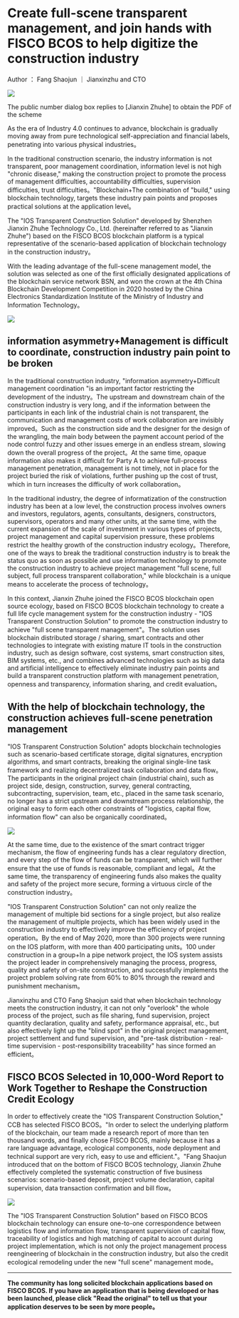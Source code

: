 # Create full-scene transparent management, and join hands with FISCO BCOS to help digitize the construction industry

Author ： Fang Shaojun ｜ Jianxinzhu and CTO

![](../../../images/articles/application_construction_industry_digitalization_jianxinzhuhe/IMG_5276.PNG)

The public number dialog box replies to [Jianxin Zhuhe] to obtain the PDF of the scheme

As the era of Industry 4.0 continues to advance, blockchain is gradually moving away from pure technological self-appreciation and financial labels, penetrating into various physical industries。

In the traditional construction scenario, the industry information is not transparent, poor management coordination, information level is not high "chronic disease," making the construction project to promote the process of management difficulties, accountability difficulties, supervision difficulties, trust difficulties。"Blockchain+The combination of "build," using blockchain technology, targets these industry pain points and proposes practical solutions at the application level。

The "IOS Transparent Construction Solution" developed by Shenzhen Jianxin Zhuhe Technology Co., Ltd. (hereinafter referred to as "Jianxin Zhuhe") based on the FISCO BCOS blockchain platform is a typical representative of the scenario-based application of blockchain technology in the construction industry。

With the leading advantage of the full-scene management model, the solution was selected as one of the first officially designated applications of the blockchain service network BSN, and won the crown at the 4th China Blockchain Development Competition in 2020 hosted by the China Electronics Standardization Institute of the Ministry of Industry and Information Technology。

![](../../../images/articles/application_construction_industry_digitalization_jianxinzhuhe/IMG_5277.JPG)

## information asymmetry+Management is difficult to coordinate, construction industry pain point to be broken

In the traditional construction industry, "information asymmetry+Difficult management coordination "is an important factor restricting the development of the industry。The upstream and downstream chain of the construction industry is very long, and if the information between the participants in each link of the industrial chain is not transparent, the communication and management costs of work collaboration are invisibly improved。Such as the construction side and the designer for the design of the wrangling, the main body between the payment account period of the node control fuzzy and other issues emerge in an endless stream, slowing down the overall progress of the project。At the same time, opaque information also makes it difficult for Party A to achieve full-process management penetration, management is not timely, not in place for the project buried the risk of violations, further pushing up the cost of trust, which in turn increases the difficulty of work collaboration。

In the traditional industry, the degree of informatization of the construction industry has been at a low level, the construction process involves owners and investors, regulators, agents, consultants, designers, constructors, supervisors, operators and many other units, at the same time, with the current expansion of the scale of investment in various types of projects, project management and capital supervision pressure, these problems restrict the healthy growth of the construction industry ecology。Therefore, one of the ways to break the traditional construction industry is to break the status quo as soon as possible and use information technology to promote the construction industry to achieve project management "full scene, full subject, full process transparent collaboration," while blockchain is a unique means to accelerate the process of technology。

In this context, Jianxin Zhuhe joined the FISCO BCOS blockchain open source ecology, based on FISCO BCOS blockchain technology to create a full life cycle management system for the construction industry - "IOS Transparent Construction Solution" to promote the construction industry to achieve "full scene transparent management"。The solution uses blockchain distributed storage / sharing, smart contracts and other technologies to integrate with existing mature IT tools in the construction industry, such as design software, cost systems, smart construction sites, BIM systems, etc., and combines advanced technologies such as big data and artificial intelligence to effectively eliminate industry pain points and build a transparent construction platform with management penetration, openness and transparency, information sharing, and credit evaluation。

## With the help of blockchain technology, the construction achieves full-scene penetration management

"IOS Transparent Construction Solution" adopts blockchain technologies such as scenario-based certificate storage, digital signatures, encryption algorithms, and smart contracts, breaking the original single-line task framework and realizing decentralized task collaboration and data flow。The participants in the original project chain (industrial chain), such as project side, design, construction, survey, general contracting, subcontracting, supervision, team, etc., placed in the same task scenario, no longer has a strict upstream and downstream process relationship, the original easy to form each other constraints of "logistics, capital flow, information flow" can also be organically coordinated。

![](../../../images/articles/application_construction_industry_digitalization_jianxinzhuhe/IMG_5278.PNG)

At the same time, due to the existence of the smart contract trigger mechanism, the flow of engineering funds has a clear regulatory direction, and every step of the flow of funds can be transparent, which will further ensure that the use of funds is reasonable, compliant and legal。At the same time, the transparency of engineering funds also makes the quality and safety of the project more secure, forming a virtuous circle of the construction industry。

"IOS Transparent Construction Solution" can not only realize the management of multiple bid sections for a single project, but also realize the management of multiple projects, which has been widely used in the construction industry to effectively improve the efficiency of project operation。By the end of May 2020, more than 300 projects were running on the IOS platform, with more than 400 participating units。100 under construction in a group+In a pipe network project, the IOS system assists the project leader in comprehensively managing the process, progress, quality and safety of on-site construction, and successfully implements the project problem solving rate from 60% to 80% through the reward and punishment mechanism。

Jianxinzhu and CTO Fang Shaojun said that when blockchain technology meets the construction industry, it can not only "overlook" the whole process of the project, such as file sharing, fund supervision, project quantity declaration, quality and safety, performance appraisal, etc., but also effectively light up the "blind spot" in the original project management, project settlement and fund supervision, and "pre-task distribution - real-time supervision - post-responsibility traceability" has since formed an efficient。

## FISCO BCOS Selected in 10,000-Word Report to Work Together to Reshape the Construction Credit Ecology

In order to effectively create the "IOS Transparent Construction Solution," CCB has selected FISCO BCOS。"In order to select the underlying platform of the blockchain, our team made a research report of more than ten thousand words, and finally chose FISCO BCOS, mainly because it has a rare language advantage, ecological components, node deployment and technical support are very rich, easy to use and efficient."。"Fang Shaojun introduced that on the bottom of FISCO BCOS technology, Jianxin Zhuhe effectively completed the systematic construction of five business scenarios: scenario-based deposit, project volume declaration, capital supervision, data transaction confirmation and bill flow。

![](../../../images/articles/application_construction_industry_digitalization_jianxinzhuhe/IMG_5279.PNG)

The "IOS Transparent Construction Solution" based on FISCO BCOS blockchain technology can ensure one-to-one correspondence between logistics flow and information flow, transparent supervision of capital flow, traceability of logistics and high matching of capital to account during project implementation, which is not only the project management process reengineering of blockchain in the construction industry, but also the credit ecological remodeling under the new "full scene" management mode。

------

**The community has long solicited blockchain applications based on FISCO BCOS. If you have an application that is being developed or has been launched, please click "Read the original" to tell us that your application deserves to be seen by more people。**